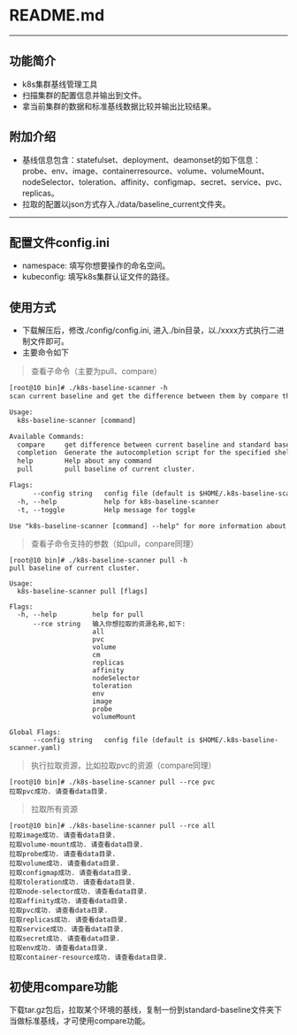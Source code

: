 # README.md
---

##  功能简介
*   k8s集群基线管理工具
*   扫描集群的配置信息并输出到文件。
*   拿当前集群的数据和标准基线数据比较并输出比较结果。

## 附加介绍
* 基线信息包含：statefulset、deployment、deamonset的如下信息：probe、env、image、containerresource、volume、volumeMount、nodeSelector、toleration、affinity、configmap、secret、service、pvc、replicas。
* 拉取的配置以json方式存入./data/baseline_current文件夹。
---

## 配置文件config.ini
 - namespace: 填写你想要操作的命名空间。
 - kubeconfig: 填写k8s集群认证文件的路径。

## 使用方式
- 下载解压后，修改./config/config.ini, 进入./bin目录，以./xxxx方式执行二进制文件即可。
- 主要命令如下
> 查看子命令（主要为pull、compare）
```html
[root@10 bin]# ./k8s-baseline-scanner -h
scan current baseline and get the difference between them by compare them.

Usage:
  k8s-baseline-scanner [command]

Available Commands:
  compare     get difference between current baseline and standard baseline
  completion  Generate the autocompletion script for the specified shell
  help        Help about any command
  pull        pull baseline of current cluster.

Flags:
      --config string   config file (default is $HOME/.k8s-baseline-scanner.yaml)
  -h, --help            help for k8s-baseline-scanner
  -t, --toggle          Help message for toggle

Use "k8s-baseline-scanner [command] --help" for more information about a command.
```
> 查看子命令支持的参数（如pull，conpare同理）

```
[root@10 bin]# ./k8s-baseline-scanner pull -h
pull baseline of current cluster.

Usage:
  k8s-baseline-scanner pull [flags]

Flags:
  -h, --help         help for pull
      --rce string   输入你想拉取的资源名称,如下: 
                     all
                     pvc
                     volume
                     cm
                     replicas
                     affinity
                     nodeSelector
                     toleration
                     env
                     image
                     probe
                     volumeMount

Global Flags:
      --config string   config file (default is $HOME/.k8s-baseline-scanner.yaml)
```
> 执行拉取资源，比如拉取pvc的资源（compare同理）

```
[root@10 bin]# ./k8s-baseline-scanner pull --rce pvc
拉取pvc成功. 请查看data目录.
```

> 拉取所有资源

```
[root@10 bin]# ./k8s-baseline-scanner pull --rce all
拉取image成功. 请查看data目录.
拉取volume-mount成功. 请查看data目录.
拉取probe成功. 请查看data目录.
拉取volume成功. 请查看data目录.
拉取configmap成功. 请查看data目录.
拉取toleration成功. 请查看data目录.
拉取node-selector成功. 请查看data目录.
拉取affinity成功. 请查看data目录.
拉取pvc成功. 请查看data目录.
拉取replicas成功. 请查看data目录.
拉取service成功. 请查看data目录.
拉取secret成功. 请查看data目录.
拉取env成功. 请查看data目录.
拉取container-resource成功. 请查看data目录.
```

## 初使用compare功能
 下载tar.gz包后，拉取某个环境的基线，复制一份到standard-baseline文件夹下当做标准基线，才可使用compare功能。
